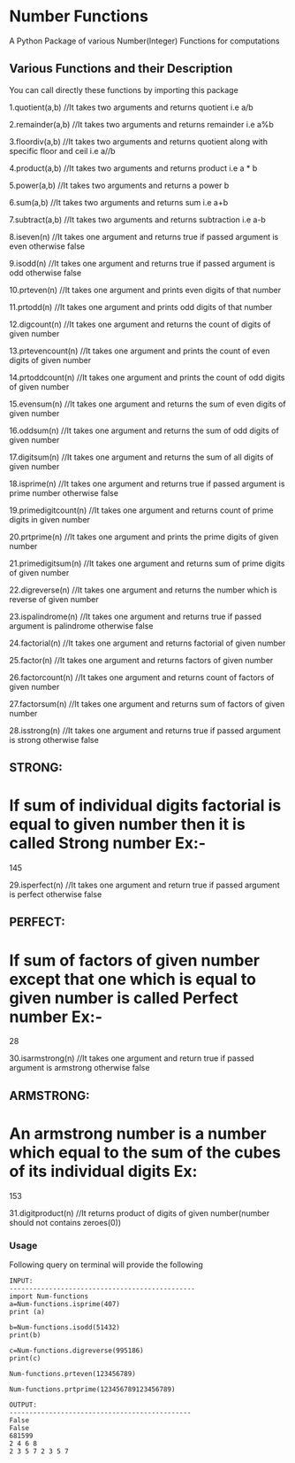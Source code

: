# Number Functions

A Python Package of various Number(Integer) Functions for computations

## Various Functions and their Description
You can call directly these functions by importing this package

1.quotient(a,b) //It takes two arguments and returns quotient i.e a/b

2.remainder(a,b) //It takes two arguments and returns remainder i.e a%b

3.floordiv(a,b) //It takes two arguments and returns quotient along with specific floor and ceil i.e a//b

4.product(a,b) //It takes two arguments and returns product i.e a * b

5.power(a,b) //It takes two arguments and returns a power b


6.sum(a,b) //It takes two arguments and returns sum i.e a+b

7.subtract(a,b) //It takes two arguments and returns subtraction i.e a-b

8.iseven(n) //It takes one argument and returns true if passed argument is even otherwise false

9.isodd(n) //It takes one argument and returns true if passed argument is odd otherwise false

10.prteven(n) //It takes one argument and prints even digits of that number

11.prtodd(n) //It takes one argument and prints odd digits of that number

12.digcount(n) //It takes one argument and returns the count of digits of given number

13.prtevencount(n) //It takes one argument and prints the count of even digits of given number

14.prtoddcount(n) //It takes one argument and prints the count of odd digits of given number

15.evensum(n) //It takes one argument and returns the sum of even digits of given number

16.oddsum(n) //It takes one argument and returns the sum of odd digits of given number

17.digitsum(n) //It takes one argument and returns the sum of all digits of given number

18.isprime(n) //It takes one argument and returns true if passed argument is prime number otherwise false

19.primedigitcount(n) //It takes one argument and returns count of prime digits in given number

20.prtprime(n) //It takes one argument and prints the prime digits of given number

21.primedigitsum(n) //It takes one argument and returns sum of prime digits  of given number

22.digreverse(n) //It takes one argument and returns the number which is reverse of given number

23.ispalindrome(n) //It takes one argument and returns true if passed argument is palindrome otherwise false

24.factorial(n) //It takes one argument and returns factorial of given number

25.factor(n) //It takes one argument and returns factors of given number

26.factorcount(n) //It takes one argument and returns count of factors of given number

27.factorsum(n) //It takes one argument and returns sum of factors of given number

28.isstrong(n) //It takes one argument and returns true if passed argument is strong otherwise false

STRONG:
-----------
If sum of individual digits factorial is equal to given number then it is called Strong number
Ex:-
====
145


29.isperfect(n) //It takes one argument and return true if passed argument is perfect otherwise false

PERFECT:
------------------
If sum of factors of given number except that one which is equal to given number is called Perfect number
Ex:-
====
28

30.isarmstrong(n) //It takes one argument and return true if passed argument is armstrong otherwise false 

ARMSTRONG:
-------------------------
An armstrong number is a number which equal to the sum of the cubes of its individual digits
Ex:
====
153

31.digitproduct(n) //It returns product of digits of given number(number should not contains zeroes(0))




###  Usage

Following query on terminal will provide the following

```
INPUT:
-----------------------------------------------
import Num-functions
a=Num-functions.isprime(407)
print (a)

b=Num-functions.isodd(51432)
print(b)

c=Num-functions.digreverse(995186)
print(c)

Num-functions.prteven(123456789)

Num-functions.prtprime(123456789123456789)

OUTPUT:
----------------------------------------------
False
False
681599
2 4 6 8
2 3 5 7 2 3 5 7

```
